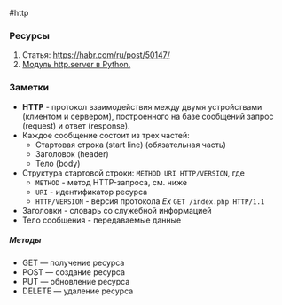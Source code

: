 #http

### Ресурсы
1. Статья: https://habr.com/ru/post/50147/
2. [Модуль http.server в Python.](https://docs-python.ru/standart-library/modul-http-server-python/)

### Заметки
- **HTTP** - протокол взаимодействия между двумя устройствами (клиентом и сервером), построенного на базе сообщений запрос (request) и ответ (response).
- Каждое сообщение состоит из трех частей:
	- Стартовая строка (start line) (обязательная часть)
	- Заголовок (header)
	- Тело (body)
- Структура стартовой строки:
	`METHOD URI HTTP/VERSION`, где
	- `METHOD` - метод HTTP-запроса, см. ниже
	- `URI` - идентификатор ресурса
	- `HTTP/VERSION` - версия протокола
	*Ex*
		```GET /index.php HTTP/1.1```
- Заголовки - словарь со служебной информацией
- Тело сообщения - передаваемые данные

##### Методы
- GET — получение ресурса
- POST — создание ресурса
- PUT — обновление ресурса
- DELETE — удаление ресурса